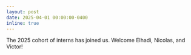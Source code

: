 ```yaml
---
layout: post
date: 2025-04-01 00:00:00-0400
inline: true
---
```


The 2025 cohort of interns has joined us. Welcome Elhadi, Nicolas, and Victor!
